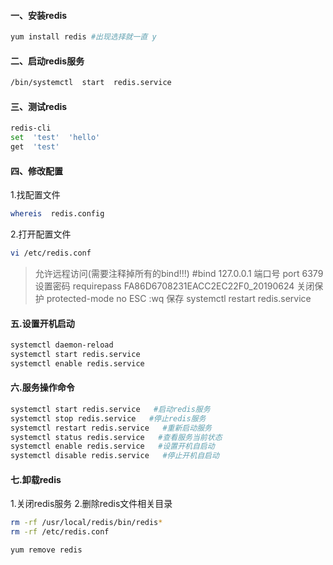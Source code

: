 #### 一、安装redis 

```bash
yum install redis #出现选择就一直 y
```

#### 二、启动redis服务 

```bash
/bin/systemctl  start  redis.service
```

#### 三、测试redis

```bash
redis-cli
set  'test'  'hello'
get  'test'
```

#### 四、修改配置

  1.找配置文件 

```bash
whereis  redis.config  
```

  2.打开配置文件  

```bash
vi /etc/redis.conf  
```

>允许远程访问(需要注释掉所有的bind!!!)
>#bind 127.0.0.1
>端口号
>port 6379
>设置密码
>requirepass FA86D6708231EACC2EC22F0_20190624
>关闭保护
>protected-mode no
>ESC  :wq  保存
>systemctl restart redis.service 

#### 五.设置开机启动

```bash
systemctl daemon-reload
systemctl start redis.service
systemctl enable redis.service
```

#### 六.服务操作命令

```bash
systemctl start redis.service   #启动redis服务
systemctl stop redis.service   #停止redis服务
systemctl restart redis.service   #重新启动服务
systemctl status redis.service   #查看服务当前状态
systemctl enable redis.service   #设置开机自启动
systemctl disable redis.service   #停止开机自启动 
```

#### 七.卸载redis

1.关闭redis服务
2.删除redis文件相关目录

```bash
rm -rf /usr/local/redis/bin/redis*
rm -rf /etc/redis.conf  
```

```bash
yum remove redis
```

